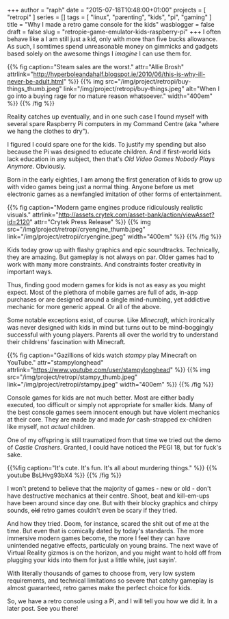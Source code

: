 +++
author = "raph"
date = "2015-07-18T10:48:00+01:00"
projects = [ "retropi" ]
series = []
tags = [ "linux", "parenting", "kids", "pi", "gaming" ]
title = "Why I made a retro game console for the kids"
wasblogger = false
draft = false
slug = "retropie-game-emulator-kids-raspberry-pi"
+++
I often behave like a I am still just a kid, only with more than five bucks allowance. As such, I somtimes spend unreasonable money on gimmicks and gadgets based solely on the awesome things I *imagine* I can use them for.

{{% fig caption="Steam sales are the worst." attr="Allie Brosh" attrlink="http://hyperboleandahalf.blogspot.ie/2010/06/this-is-why-ill-never-be-adult.html" %}}
{{% img src="/img/project/retropi/buy-things_thumb.jpeg"  link="/img/project/retropi/buy-things.jpeg" alt="When I go into a buying rage for no mature reason whatsoever." width="400em" %}}
{{% /fig %}}

Reality catches up eventually, and in one such case I found myself with several spare Raspberry Pi computers in my Command Centre (aka "where we hang the clothes to dry").

I figured I could spare one for the kids. To justify my spending but also because the Pi was designed to educate children. And if first-world kids lack education in any subject, then that's *Old Video Games Nobody Plays Anymore*. Obviously.

Born in the early eighties, I am among the first generation of kids to grow up with video games being just a normal thing. Anyone before us met electronic games as a newfangled imitation of other forms of entertainment.

{{% fig caption="Modern game engines produce ridiculously realistic visuals." attrlink="http://assets.crytek.com/asset-bank/action/viewAsset?id=2120" attr="Crytek Press Release" %}}
{{% img src="/img/project/retropi/cryengine_thumb.jpeg" link="/img/project/retropi/cryengine.jpeg" width="400em" %}}
{{% /fig %}}

Kids today grow up with flashy graphics and epic soundtracks. Technically, they are amazing. But gameplay is not always on par. Older games had to work with many more constraints. And constraints foster creativity in important ways.

Thus, finding good modern games for kids is not as easy as you might expect. Most of the plethora of mobile games are full of ads, in-app purchases or are designed around a single mind-numbing, yet addictive mechanic for more generic appeal. Or all of the above.

Some notable exceptions exist, of course. Like *Minecraft*, which ironically was never designed with kids in mind but turns out to be mind-boggingly successful with young players. Parents all over the world try to understand their childrens' fascination with Minecraft.

{{% fig caption="Gazillions of kids watch *stampy* play Minecraft on YouTube." attr="stampylonghead" attrlink="https://www.youtube.com/user/stampylonghead" %}}
{{% img src="/img/project/retropi/stampy_thumb.jpeg" link="/img/project/retropi/stampy.jpeg" width="400em" %}}
{{% /fig %}}

Console games for kids are not much better. Most are either badly executed, too difficult or simply not appropriate for smaller kids. Many of the best console games seem innocent enough but have violent mechanics at their core. They are made *by* and made *for* cash-strapped ex-children like myself, not *actual* children.

One of my offspring is still traumatized from that time we tried out the demo of *Castle Crashers*. Granted, I could have noticed the PEGI 18, but for fuck's sake.

{{%fig caption="It's cute. It's fun. It's all about murdering things." %}}
{{% youtube BsLHvg93bX4 %}}
{{% /fig %}}

I won't pretend to believe that the majority of games - new or old - don't have destructive mechanics at their centre. Shoot, beat and kill-em-ups have been around since day one. But with their blocky graphics and chirpy sounds, ~~old~~ retro games couldn't even be scary if they tried.

And how they tried. Doom, for instance, scared the shit out of me at the time. But even that is comically dated by today's standards. The more immersive modern games become, the more I feel they can have unintended negative effects, particulaly on young brains. The next wave of Virtual Reality gizmos is on the horizon, and you might want to hold off from plugging your kids into them for just a little while, just sayin'.

With literally thousands of games to choose from, very low system requirements, and technical limitations so severe that catchy gameplay is almost guaranteed, retro games make the perfect choice for kids.

So, we have a retro console using a Pi, and I will tell you how we did it. In a later post. See you there!

